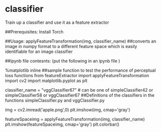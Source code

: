 # classifier
Train up a classifier and use it as a feature extractor

##Prerequisites: Install Torch 

##Usage: applyFeatureTransformation(img, classifier_name) 
##converts an image in numpy format to a different feature space which is easily identifiable for an image classifier

##ipynb file contesnts: (put the following in an ipynb file )

%matplotlib inline
##sample function to test the performance of perceptual loss functions
from featureExtractor import applyFeatureTransformation
import cv2
import matplotlib.pyplot as plt

classifier_name = "vggClassifier67"  # can be one of simpleClassifier42 or simpleClassifier58 or vggClassifier67
##Definitions of the classifiers in the functions simpleClassifier.py and vggClassifier.py 

img = cv2.imread('apple.png',0)
plt.imshow(img, cmap='gray')

featureSpaceimg = applyFeatureTransformation(img, classifier_name)
plt.imshow(featureSpaceimg, cmap='gray')
plt.colorbar()



